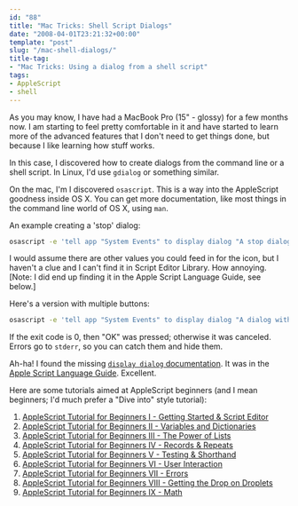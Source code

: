 ```yaml
---
id: "88"
title: "Mac Tricks: Shell Script Dialogs"
date: "2008-04-01T23:21:32+00:00"
template: "post"
slug: "/mac-shell-dialogs/"
title-tag:
- "Mac Tricks: Using a dialog from a shell script"
tags:
- AppleScript
- shell
---
```


As you may know, I have had a MacBook Pro (15" - glossy) for a few months now. I
am starting to feel pretty comfortable in it and have started to learn more of
the advanced features that I don't need to get things done, but because I like
learning how stuff works.

In this case, I discovered how to create dialogs from the command line or a
shell script. In Linux, I'd use `gdialog` or something similar.

On the mac, I'm I discovered `osascript`. This is a way into the AppleScript
goodness inside OS X. You can get more documentation, like most things in the
command line world of OS X, using `man`.

An example creating a 'stop' dialog:

```bash
osascript -e 'tell app "System Events" to display dialog "A stop dialog with only one button." buttons "OK" default button 1 with title "and a title" with icon stop'
```

I would assume there are other values you could feed in for the icon, but I
haven't a clue and I can't find it in Script Editor Library. How annoying.
[Note: I did end up finding it in the Apple Script Language Guide, see below.]

Here's a version with multiple buttons:

```bash
osascript -e 'tell app "System Events" to display dialog "A dialog with no buttons and the exit code will tell the script which button was pressed."'
```

If the exit code is 0, then "OK" was pressed; otherwise it was canceled. Errors
go to `stderr`, so you can catch them and hide them.

Ah-ha! I found the missing
[`display dialog` documentation](http://developer.apple.com/documentation/AppleScript/Conceptual/AppleScriptLangGuide/reference/ASLR_cmds.html#//apple_ref/doc/uid/TP40000983-CH216-SW12).
It was in the
[Apple Script Language Guide](http://developer.apple.com/documentation/AppleScript/Conceptual/AppleScriptLangGuide).
Excellent.

Here are some tutorials aimed at AppleScript beginners (and I mean beginners;
I'd much prefer a "Dive into" style tutorial):

1.  [AppleScript Tutorial for Beginners I - Getting Started & Script Editor](http://macscripter.net/articles/415_0_10_0_C/)
2.  [AppleScript Tutorial for Beginners II - Variables and Dictionaries](http://macscripter.net/articles/428_0_10_0_C/)
3.  [AppleScript Tutorial for Beginners III - The Power of Lists](http://macscripter.net/articles/434_0_10_0_C/)
4.  [AppleScript Tutorial for Beginners IV - Records & Repeats](http://macscripter.net/articles/445_0_10_0_C/)
5.  [AppleScript Tutorial for Beginners V - Testing & Shorthand](http://macscripter.net/articles/452_0_10_0_C/)
6.  [AppleScript Tutorial for Beginners VI - User Interaction](http://macscripter.net/articles/458_0_10_0_C/)
7.  [AppleScript Tutorial for Beginners VII - Errors](http://macscripter.net/articles/463_0_10_0_C/)
8.  [AppleScript Tutorial for Beginners VIII - Getting the Drop on Droplets](http://macscripter.net/articles/467_0_1_0_C/)
9.  [AppleScript Tutorial for Beginners IX - Math](http://macscripter.net/articles/470_0_10_0_C/)
